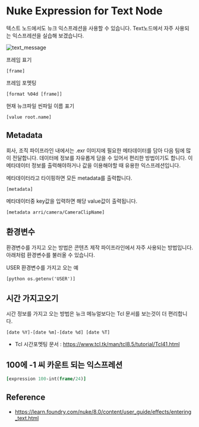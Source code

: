 # Nuke Expression for Text Node
텍스트 노드에서도 뉴크 익스프레션을 사용할 수 있습니다.
Text노드에서 자주 사용되는 익스프레션을 실습해 보겠습니다.

![text_message](../figures/text_message.png)

프레임 표기
```
[frame]
```

프레임 포멧팅
```
[format %04d [frame]]
```

현재 뉴크파일 씬파일 이름 표기
```
[value root.name]
```

## Metadata
회사, 조직 파이프라인 내에서는 .exr 이미지에 필요한 메타데이터를 담아 다음 팀에 많이 전달합니다.
데이터에 정보를 자유롭게 담을 수 있어서 편리한 방법이기도 합니다.
이 메타데이터 정보를 출력해야하거나 값을 이용해야할 때 유용한 익스프레션입니다.

메타데이터라고 타이핑하면 모든 metadata를 출력합니다.
```
[metadata]
```

메타데이터중 key값을 입력하면 해당 value값이 출력됩니다.
```
[metadata arri/camera/CameraClipName]
```

## 환경변수
환경변수를 가지고 오는 방법은 콘텐츠 제작 파이프라인에서 자주 사용되는 방법입니다.
아래처럼 환경변수를 불러올 수 있습니다.

USER 환경변수를 가지고 오는 예
```
[python os.getenv('USER')]
```

## 시간 가지고오기
시간 정보를 가지고 오는 방법은 뉴크 메뉴얼보다는 Tcl 문서를 보는것이 더 편리합니다.

```
[date %Y]-[date %m]-[date %d] [date %T]
```

- Tcl 시간포멧팅 문서 : https://www.tcl.tk/man/tcl8.5/tutorial/Tcl41.html

## 100에 -1 씨 카운트 되는 익스프레션
```tcl
[expression 100-int(frame/24)]
```

## Reference
- https://learn.foundry.com/nuke/8.0/content/user_guide/effects/entering_text.html
